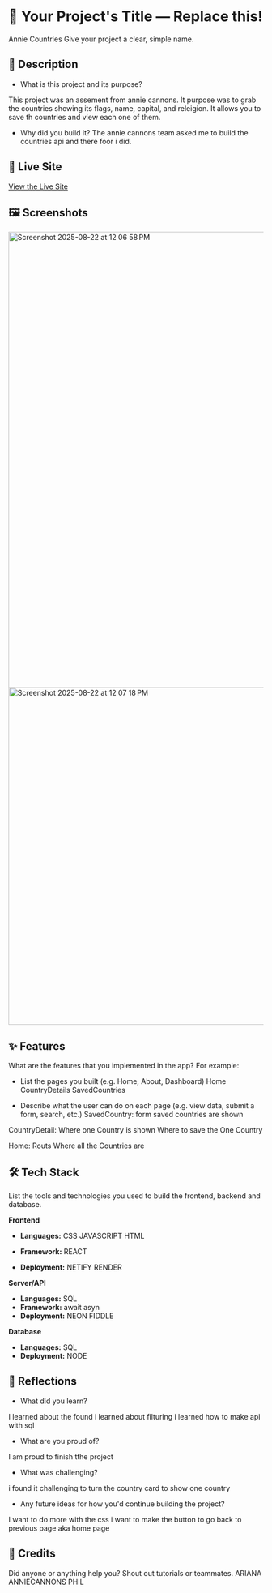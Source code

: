 # 📝 Your Project's Title — Replace this!

Annie Countries
Give your project a clear, simple name.

## 📌 Description

- What is this project and its purpose?

This project was an assement from annie cannons. It purpose was to grab the countries showing its flags, name, capital, and releigion. It allows you to save th countries and view each one of them.

- Why did you build it?
  The annie cannons team asked me to build the countries api and there foor i did.

## 🚀 Live Site

[View the Live Site](https://country-api2025.netlify.app/)

## 🖼️ Screenshots

<img width="1301" height="899" alt="Screenshot 2025-08-22 at 12 06 58 PM" src="https://github.com/user-attachments/assets/a566921a-2784-4dcd-8fdd-9034fa0d7ad7" />


<img width="659" height="666" alt="Screenshot 2025-08-22 at 12 07 18 PM" src="https://github.com/user-attachments/assets/146f086d-167a-40c1-9961-03946fd13901" />


## ✨ Features

What are the features that you implemented in the app?
For example:

- List the pages you built (e.g. Home, About, Dashboard)
  Home
  CountryDetails
  SavedCountries

- Describe what the user can do on each page (e.g. view data, submit a form, search, etc.)
  SavedCountry:
  form
  saved countries are shown

CountryDetail:
Where one Country is shown
Where to save the One Country

Home:
Routs
Where all the Countries are

## 🛠️ Tech Stack

List the tools and technologies you used to build the frontend, backend and database.

**Frontend**

- **Languages:**
  CSS
  JAVASCRIPT
  HTML
- **Framework:**
  REACT

- **Deployment:**
  NETIFY
  RENDER

**Server/API**

- **Languages:**
  SQL
- **Framework:**
  await
  asyn
- **Deployment:**
  NEON
  FIDDLE

**Database**

- **Languages:**
  SQL
- **Deployment:**
  NODE

## 💭 Reflections

- What did you learn?

I learned about the found
i learned about filturing
i learned how to make api with sql

- What are you proud of?

I am proud to finish tthe project

- What was challenging?

i found it challenging to turn the country card to show one country

- Any future ideas for how you'd continue building the project?

I want to do more with the css
i want to make the button to go back to previous page aka home page

## 🙌 Credits

Did anyone or anything help you? Shout out tutorials or teammates.
ARIANA
ANNIECANNONS
PHIL
